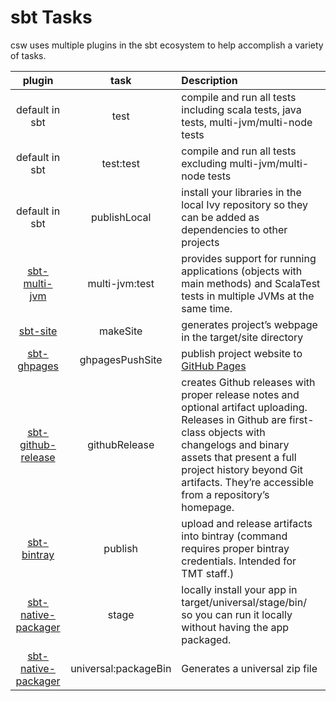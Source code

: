 # sbt Tasks
csw uses multiple plugins in the sbt ecosystem to help accomplish a variety of tasks. 

| plugin         | task            | Description               |
| :------------: |:--------------: | :-------------------------|
| default in sbt | test            | compile and run all tests including scala tests, java tests, multi-jvm/multi-node tests |
| default in sbt | test:test       | compile and run all tests excluding multi-jvm/multi-node tests |
| default in sbt | publishLocal    | install your libraries in the local Ivy repository so they can be added as dependencies to other projects |       
| [sbt-multi-jvm](https://doc.akka.io/docs/akka/current/multi-jvm-testing.html?language=scala#multi-jvm-testing) | multi-jvm:test  | provides support for running applications (objects with main methods) and ScalaTest tests in multiple JVMs at the same time. |
| [sbt-site](https://www.scala-sbt.org/sbt-site/) | makeSite | generates project’s webpage in the target/site directory|
| [sbt-ghpages](https://github.com/sbt/sbt-ghpages) | ghpagesPushSite | publish project website to [GitHub Pages](https://pages.github.com/)|
| [sbt-github-release](https://github.com/ohnosequences/sbt-github-release) | githubRelease | creates Github releases with proper release notes and optional artifact uploading. Releases in Github are first-class objects with changelogs and binary assets that present a full project history beyond Git artifacts. They’re accessible from a repository’s homepage.|
| [sbt-bintray](https://github.com/sbt/sbt-bintray) | publish | upload and release artifacts into bintray (command requires proper bintray credentials.  Intended for TMT staff.)|
| [sbt-native-packager](https://sbt-native-packager.readthedocs.io/en/stable/) | stage | locally install your app in target/universal/stage/bin/ so you can run it locally without having the app packaged.|       
| [sbt-native-packager](https://sbt-native-packager.readthedocs.io/en/stable/) | universal:packageBin | Generates a universal zip file |
